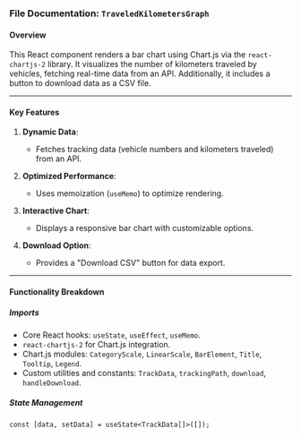 ### File Documentation: `TraveledKilometersGraph`

#### **Overview**
This React component renders a bar chart using Chart.js via the `react-chartjs-2` library. It visualizes the number of kilometers traveled by vehicles, fetching real-time data from an API. Additionally, it includes a button to download data as a CSV file.

---

#### **Key Features**
1. **Dynamic Data**:
   - Fetches tracking data (vehicle numbers and kilometers traveled) from an API.

2. **Optimized Performance**:
   - Uses memoization (`useMemo`) to optimize rendering.

3. **Interactive Chart**:
   - Displays a responsive bar chart with customizable options.

4. **Download Option**:
   - Provides a "Download CSV" button for data export.

---

#### **Functionality Breakdown**

##### **Imports**
- Core React hooks: `useState`, `useEffect`, `useMemo`.
- `react-chartjs-2` for Chart.js integration.
- Chart.js modules: `CategoryScale`, `LinearScale`, `BarElement`, `Title`, `Tooltip`, `Legend`.
- Custom utilities and constants: `TrackData`, `trackingPath`, `download`, `handleDownload`.

##### **State Management**
```tsx
const [data, setData] = useState<TrackData[]>([]);
